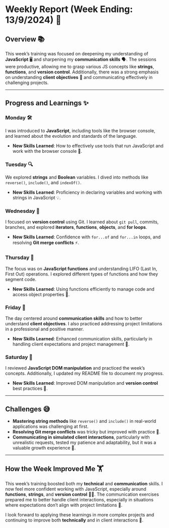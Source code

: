 # Weekly Report (Week Ending: 13/9/2024) 🚀

## Overview 📚
This week’s training was focused on deepening my understanding of **JavaScript** 🖥️ and sharpening my **communication skills** 🗣️. The sessions were productive, allowing me to grasp various JS concepts like **strings**, **functions**, and **version control**. Additionally, there was a strong emphasis on understanding **client objectives** 🎯 and communicating effectively in challenging projects.

---

## Progress and Learnings ✨

### Monday 🛠️
I was introduced to **JavaScript**, including tools like the browser console, and learned about the evolution and standards of the language.
- **New Skills Learned**: How to effectively use tools that run JavaScript and work with the browser console 🧰.

### Tuesday 🔍
We explored **strings** and **Boolean** variables. I dived into methods like `reverse()`, `include()`, and `indexOf()`.
- **New Skills Learned**: Proficiency in declaring variables and working with strings in JavaScript 💡.

### Wednesday 🔄
I focused on **version control** using Git. I learned about `git pull`, commits, branches, and explored **iterators**, **functions**, **objects**, and **for loops**.
- **New Skills Learned**: Confidence with `for...of` and `for...in` loops, and resolving **Git merge conflicts** ⚡.

### Thursday 🧠
The focus was on **JavaScript functions** and understanding LIFO (Last In, First Out) operations. I explored different types of functions and how they segment code.
- **New Skills Learned**: Using functions efficiently to manage code and access object properties 🧩.

### Friday 💬
The day centered around **communication skills** and how to better understand **client objectives**. I also practiced addressing project limitations in a professional and positive manner.
- **New Skills Learned**: Enhanced communication skills, particularly in handling client expectations and project management 🎯.

### Saturday 🔧
I reviewed **JavaScript DOM manipulation** and practiced the week’s concepts. Additionally, I updated my README file to document my progress.
- **New Skills Learned**: Improved DOM manipulation and **version control** best practices 📘.

---

## Challenges 😅

- **Mastering string methods** like `reverse()` and `include()` in real-world applications was challenging at first.
- **Resolving Git merge conflicts** was tricky but improved with practice 🔄.
- **Communicating in simulated client interactions**, particularly with unrealistic requests, tested my patience and adaptability, but it was a valuable growth experience 🌱.

---

## How the Week Improved Me 🏋️

This week’s training boosted both my **technical** and **communication** skills. I now feel more confident working with JavaScript, especially around **functions**, **strings**, and **version control** 🧑‍💻. The communication exercises prepared me to better handle client interactions, especially in situations where expectations don’t align with project limitations 🎯.

I look forward to applying these learnings in more complex projects and continuing to improve both **technically** and in client interactions 💪.
